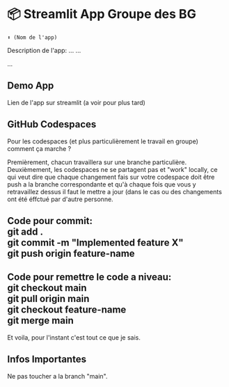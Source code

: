 # 📦 Streamlit App Groupe des BG 
```
⬆️ (Nom de l'app)
```

Description de l'app:
...
...

...

## Demo App

Lien de l'app sur streamlit (a voir pour plus tard)

## GitHub Codespaces

Pour les codespaces (et plus particulièrement le travail en groupe) comment ça marche ? 

Premièrement, chacun travaillera sur une branche particulière. 
Deuxièmement, les codespaces ne se partagent pas et "work" locally, ce qui veut dire que chaque changement fais sur votre codespace doit être push a la branche correspondante et qu'à chaque fois que vous y retravaillez dessus il faut le mettre a jour (dans le cas ou des changements ont été éffctué par d'autre personne. 

Code pour commit:  
git add .  
git commit -m "Implemented feature X"  
git push origin feature-name  
---
Code pour remettre le code a niveau:  
git checkout main  
git pull origin main  
git checkout feature-name    
git merge main  
---

Et voila, pour l'instant c'est tout ce que je sais.
## Infos Importantes
Ne pas toucher a la branch "main". 

